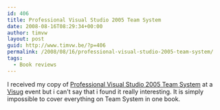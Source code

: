 ```yaml
---
id: 406
title: Professional Visual Studio 2005 Team System
date: 2008-08-16T08:29:34+00:00
author: timvw
layout: post
guid: http://www.timvw.be/?p=406
permalink: /2008/08/16/professional-visual-studio-2005-team-system/
tags:
  - Book reviews
---
```

I received my copy of [Professional Visual Studio 2005 Team System](http://www.amazon.com/Professional-Visual-Studio-System-Programmer/dp/0764584367) at a [Visug](http://www.visug.be) event but i can't say that i found it really interesting. It is simply impossible to cover everything on Team System in one book.